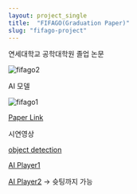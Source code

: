 ```yaml
---
layout: project_single
title:  "FIFAGO(Graduation Paper)"
slug: "fifago-project"
---
```

연세대학교 공학대학원 졸업 논문

![fifago2]( https://leesangwon0114.github.io/static/projects/fifago2.png )

AI 모델

![fifago1]( https://leesangwon0114.github.io/static/projects/fifago1.png )

[Paper Link](http://www.dcollection.net/handler/yonsei/000000520907)

시연영상

[object detection](https://www.youtube.com/watch?v=bROJJJ0e-TY)

[AI Player1](https://www.youtube.com/watch?v=odEimW-i6Bk)

[AI Player2](https://www.youtube.com/watch?v=kf1xkM03pE8)
-> 슛팅까지 가능

